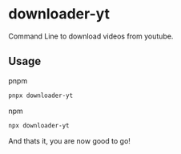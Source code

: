 # downloader-yt

Command Line to download videos from youtube.

## Usage

pnpm

```bash
pnpx downloader-yt
```

npm

```bash
npx downloader-yt
```

And thats it, you are now good to go!
